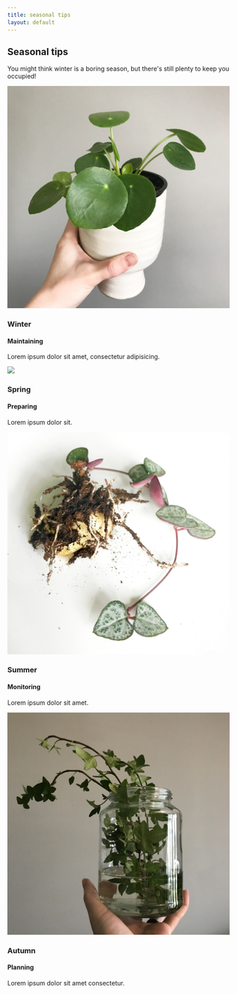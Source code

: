 ```yaml
---
title: seasonal tips
layout: default
---
```


<!-- Text section -->
<section>
    <article>
        <div class="text-item">
            <h2>Seasonal tips</h2>
            <p>You might think winter is a boring season, but there's still plenty to keep you occupied!</p>
        </div>
    </article>
</section>


<!-- Featured grid section -->

<!-- Row 1 plants -->
<section>
    <article>
        <div class="featured">
            <div class="grid two">
                <img src="/resources/images/plog/PileaPeperomioides.jpg">
                <div class="grid-item">
                    <h3>Winter</h3>
                    <h4>Maintaining</h4>
                    <p>Lorem ipsum dolor sit amet, consectetur adipisicing.</p>
                </div>
            </div>
            <div class="grid two">
                <img src="/resources/images/plog/Sansevieria_1 2.jpg">
                <div class="grid-item">
                    <h3>Spring</h3>
                    <h4>Preparing</h4>
                    <p>Lorem ipsum dolor sit.</p>
                </div>
            </div>
        </div>
    </article>
</section>

<!-- Row 2 plants -->
<section>
    <article>
        <div class="featured">
            <div class="grid two">
                <img src="/resources/images/plog/CeropegiaWoodii_2.jpg">
                <div class="grid-item">
                    <h3>Summer</h3>
                    <h4>Monitoring</h4>
                    <p>Lorem ipsum dolor sit amet.</p>
                </div>
            </div>
            <div class="grid two">
                <img src="/resources/images/plog/HederaHelix_2.jpg">
                <div class="grid-item">
                    <h3>Autumn</h3>
                    <h4>Planning</h4>
                    <p>Lorem ipsum dolor sit amet consectetur.</p>
                </div>
            </div>
        </div>
    </article>
</section>